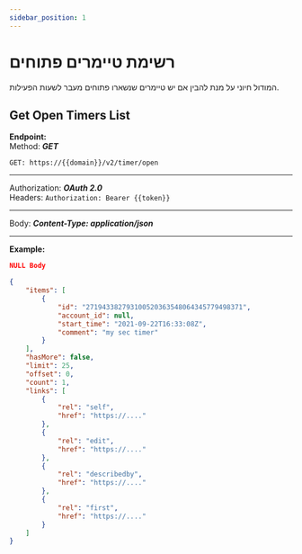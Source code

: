 ```yaml
---
sidebar_position: 1
---
```


# רשימת טיימרים פתוחים
המודול חיוני על מנת להבין אם יש טיימרים שנשארו פתוחים מעבר לשעות הפעילות.


<div class="api-docs api-sec">

## Get Open Timers List

**Endpoint:**  
Method: ***GET***
<div class="end-point"><code>GET: https://&#123;&#123;domain&#125;&#125;/v2/timer/open</code></div>

***
Authorization: ***OAuth 2.0***  
Headers: ``Authorization: Bearer {{token}}``
***
Body: ***Content-Type: application/json***

***
**Example:**
```json title="Request - Status Code: 200 OK"
NULL Body
```

```json title="Response"
{
    "items": [
        {
            "id": "271943382793100520363548064345779498371",
            "account_id": null,
            "start_time": "2021-09-22T16:33:08Z",
            "comment": "my sec timer"
        }
    ],
    "hasMore": false,
    "limit": 25,
    "offset": 0,
    "count": 1,
    "links": [
        {
            "rel": "self",
            "href": "https://...."
        },
        {
            "rel": "edit",
            "href": "https://...."
        },
        {
            "rel": "describedby",
            "href": "https://...."
        },
        {
            "rel": "first",
            "href": "https://...."
        }
    ]
}
```
</div>